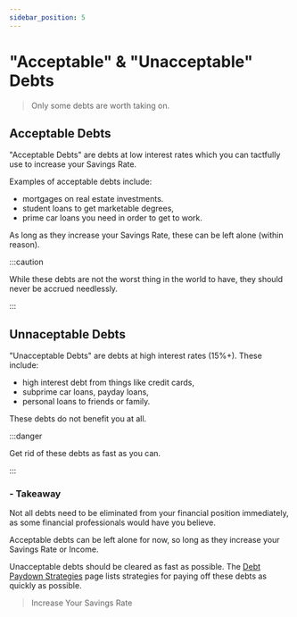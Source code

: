 ```yaml
---
sidebar_position: 5
---
```


# "Acceptable" & "Unacceptable" Debts

>Only some debts are worth taking on.

## Acceptable Debts

"Acceptable Debts" are debts at low interest rates which you can tactfully use to increase your Savings Rate. 

Examples of acceptable debts include:
- mortgages on real estate investments.
- student loans to get marketable degrees,
- prime car loans you need in order to get to work.

As long as they increase your Savings Rate, these can be left alone (within reason).

:::caution 

While these debts are not the worst thing in the world to have, they should never be accrued needlessly. 

:::

## Unnaceptable Debts

"Unacceptable Debts" are debts at high interest rates (15%+). These include:
- high interest debt from things like credit cards, 
- subprime car loans, payday loans, 
- personal loans to friends or family. 

These debts do not benefit you at all.

:::danger

Get rid of these debts as fast as you can.

:::

### - Takeaway

Not all debts need to be eliminated from your financial position immediately, as some financial professionals would have you believe. 

Acceptable debts can be left alone for now, so long as they increase your Savings Rate or Income.

Unacceptable debts should be cleared as fast as possible. The [Debt Paydown Strategies](debt-paydown-strategies.md) page lists strategies for paying off these debts as quickly as possible.

>Increase Your Savings Rate